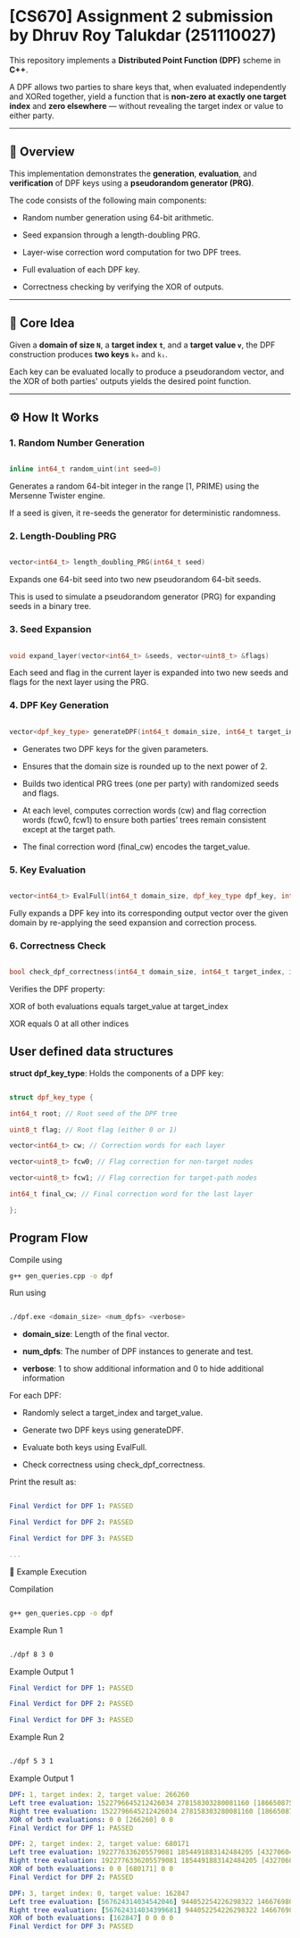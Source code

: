 
# [CS670] Assignment 2 submission by Dhruv Roy Talukdar (251110027)

  

This repository implements a **Distributed Point Function (DPF)** scheme in **C++**.

A DPF allows two parties to share keys that, when evaluated independently and XORed together, yield a function that is **non-zero at exactly one target index** and **zero elsewhere** — without revealing the target index or value to either party.


---

  

## 📘 Overview

  

This implementation demonstrates the **generation**, **evaluation**, and **verification** of DPF keys using a **pseudorandom generator (PRG)**.

  

The code consists of the following main components:

- Random number generation using 64-bit arithmetic.

- Seed expansion through a length-doubling PRG.

- Layer-wise correction word computation for two DPF trees.

- Full evaluation of each DPF key.

- Correctness checking by verifying the XOR of outputs.

  

---

  

## 🧩 Core Idea

  

Given a **domain of size `N`**, a **target index `t`**, and a **target value `v`**,
the DPF construction produces **two keys**  `k₀` and `k₁`.

Each key can be evaluated locally to produce a pseudorandom vector, and the XOR of both parties' outputs yields the desired point function.

---

  

## ⚙️ How It Works

  

### 1. Random Number Generation

```cpp

inline int64_t random_uint(int seed=0)

```

  

Generates a random 64-bit integer in the range [1, PRIME) using the Mersenne Twister engine.

If a seed is given, it re-seeds the generator for deterministic randomness.

  

### 2. Length-Doubling PRG

```cpp

vector<int64_t> length_doubling_PRG(int64_t seed)

```

  

Expands one 64-bit seed into two new pseudorandom 64-bit seeds.

This is used to simulate a pseudorandom generator (PRG) for expanding seeds in a binary tree.

  

### 3. Seed Expansion

```cpp

void expand_layer(vector<int64_t> &seeds, vector<uint8_t> &flags)

```

  

Each seed and flag in the current layer is expanded into two new seeds and flags for the next layer using the PRG.

  

### 4. DPF Key Generation

```cpp

vector<dpf_key_type> generateDPF(int64_t domain_size, int64_t target_index, int64_t target_value)

```

- Generates two DPF keys for the given parameters.

- Ensures that the domain size is rounded up to the next power of 2.

- Builds two identical PRG trees (one per party) with randomized seeds and flags.

- At each level, computes correction words (cw) and flag correction words (fcw0, fcw1) to ensure both parties’ trees remain consistent except at the target path.

- The final correction word (final_cw) encodes the target_value.

  

### 5. Key Evaluation

```cpp

vector<int64_t> EvalFull(int64_t domain_size, dpf_key_type dpf_key, int64_t target_index)

```

Fully expands a DPF key into its corresponding output vector over the given domain by re-applying the seed expansion and correction process.

  

### 6. Correctness Check

```cpp

bool check_dpf_correctness(int64_t domain_size, int64_t target_index, int64_t target_value, vector<dpf_key_type> dpf_keys)

```

  

Verifies the DPF property:

XOR of both evaluations equals target_value at target_index

XOR equals 0 at all other indices

  

## User defined data structures


**struct dpf_key_type**: Holds the components of a DPF key:


```cpp

struct dpf_key_type {

int64_t root; // Root seed of the DPF tree

uint8_t flag; // Root flag (either 0 or 1)

vector<int64_t> cw; // Correction words for each layer

vector<uint8_t> fcw0; // Flag correction for non-target nodes

vector<uint8_t> fcw1; // Flag correction for target-path nodes

int64_t final_cw; // Final correction word for the last layer

};

```

  

## Program Flow

Compile using
```bash
g++ gen_queries.cpp -o dpf

```


Run using
```bash

./dpf.exe <domain_size> <num_dpfs> <verbose>

```

  

- **domain_size**: Length of the final vector.

- **num_dpfs**: The number of DPF instances to generate and test.

- **verbose**: 1 to show additional information and 0 to hide additional information
  

For each DPF:


- Randomly select a target_index and target_value.

- Generate two DPF keys using generateDPF.

- Evaluate both keys using EvalFull.

- Check correctness using check_dpf_correctness.


Print the result as:

  

```yaml

Final Verdict for DPF 1: PASSED

Final Verdict for DPF 2: PASSED

Final Verdict for DPF 3: PASSED

...

```

  

🧮 Example Execution

Compilation

```bash

g++ gen_queries.cpp -o dpf

```

Example Run 1

```bash

./dpf 8 3 0

```

Example Output 1

```yaml
Final Verdict for DPF 1: PASSED

Final Verdict for DPF 2: PASSED

Final Verdict for DPF 3: PASSED
```


Example Run 2

```bash

./dpf 5 3 1

```

Example Output 1

```yaml
DPF: 1, target index: 2, target value: 266260
Left tree evaluation: 1522796645212426034 278158303280081160 [18665087551443045] 1007067866072954646 1689706871010596579        
Right tree evaluation: 1522796645212426034 278158303280081160 [18665087551176817] 1007067866072954646 1689706871010596579       
XOR of both evaluations: 0 0 [266260] 0 0
Final Verdict for DPF 1: PASSED

DPF: 2, target index: 2, target value: 680171
Left tree evaluation: 1922776336205579081 1854491883142484205 [43270604140526894] 315309628696242494 1952552213917928536        
Right tree evaluation: 1922776336205579081 1854491883142484205 [43270604140928453] 315309628696242494 1952552213917928536       
XOR of both evaluations: 0 0 [680171] 0 0
Final Verdict for DPF 2: PASSED

DPF: 3, target index: 0, target value: 162847
Left tree evaluation: [567624314034542046] 944052254226298322 146676980375483856 1915588037098685380 800500841724081066
Right tree evaluation: [567624314034399681] 944052254226298322 146676980375483856 1915588037098685380 800500841724081066        
XOR of both evaluations: [162847] 0 0 0 0 
Final Verdict for DPF 3: PASSED
```